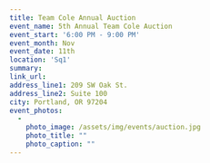 ```yaml
---
title: Team Cole Annual Auction
event_name: 5th Annual Team Cole Auction
event_start: '6:00 PM - 9:00 PM'
event_month: Nov
event_date: 11th
location: 'Sq1'
summary:
link_url:
address_line1: 209 SW Oak St.
address_line2: Suite 100
city: Portland, OR 97204
event_photos:
  -
    photo_image: /assets/img/events/auction.jpg
    photo_title: ""
    photo_caption: ""
---
```

